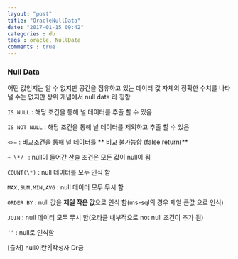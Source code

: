 ```yaml
---
layout: "post"
title: "OracleNullData"
date: "2017-01-15 09:42"
categories : db
tags : oracle, NullData
comments : true
---
```



### Null Data

어떤 값인지는 알 수 없지만 공간을 점유하고 있는 데이터
값 자체의 정확한 수치를 나타낼 수는 없지만 상위 개념에서 null data 라 칭함

`IS NULL` : 해당 조건을 통해 널 데이터를 추출 할 수 있음

`IS NOT NULL` : 해당 조건을 통해 널 데이터를 제외하고 추출 할 수 있음

`<>=` : 비교조건을 통해 널 데이터를 ** 비교 불가능함 (false return)**

`+-\*/ ` : null이 들어간 산술 조건은 모든 값이 null이 됨

`COUNT(\*)` : null 데이터를 모두 인식 함

`MAX,SUM,MIN,AVG` : null 데이터 모두 무시 함

`ORDER BY` : null 값을 **제일 작은 값**으로 인식 함(ms-sql의 경우 제일 큰값 으로 인식)

`JOIN` : null 데이터 모두 무시 함(오라클 내부적으로 not null 조건이 추가 됨)

`‘’` :  null로 인식함


[출처] null이란?|작성자 Dr금
